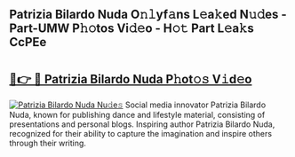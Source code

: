 ## Patrizia Bilardo Nuda O𝚗𝚕yf𝚊ns L𝚎a𝚔ed N𝚞𝚍es - Part-UMW P𝚑𝚘tos Vi𝚍𝚎o - H𝚘𝚝 Part L𝚎a𝚔s CcPEe

# <h2><a href="http://kf7k21.oniu.top/?m=Patrizia+Bilardo+Nuda">🔗👉 🔴 Patrizia Bilardo Nuda P𝚑ot𝚘𝚜 V𝚒d𝚎o</a></h2>

[![Patrizia Bilardo Nuda Nu𝚍e𝚜](https://i.imgur.com/0qMVB7G.gif)](http://kf7k21.oniu.top/?m=Patrizia+Bilardo+Nuda)
Social media innovator Patrizia Bilardo Nuda, known for publishing dance and lifestyle material, consisting of presentations and personal blogs. Inspiring author Patrizia Bilardo Nuda, recognized for their ability to capture the imagination and inspire others through their writing.  
